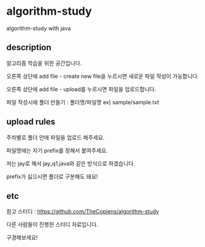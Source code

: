 # algorithm-study
algorithm-study with java

## description

알고리즘 학습을 위한 공간입니다.

오른쪽 상단에 add file - create new file을 누르시면 새로운 파일 작성이 가능합니다.

오른쪽 상단에 add file - upload를 누르시면 파일을 업로드합니다.

파일 작성시에 폴더 만들기 : 폴더명/파일명
ex) sample/sample.txt


## upload rules

주차별로 폴더 안에 파일을 업로드 해주세요.

파일명에는 자기 prefix를 정해서 붙여주세요.

저는 jay로 해서 jay_q1.java와 같은 방식으로 하겠습니다.

prefix가 싫으시면 폴더로 구분해도 돼요!


## etc

참고 스터디 : https://github.com/TheCopiens/algorithm-study

다른 사람들이 진행한 스터디 자료입니다.

구경해보세요!

